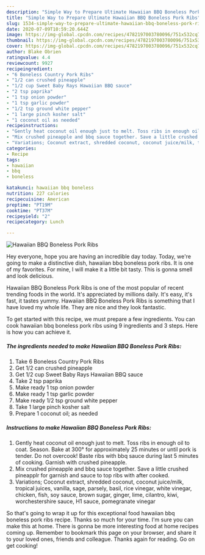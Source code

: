 ```yaml
---
description: "Simple Way to Prepare Ultimate Hawaiian BBQ Boneless Pork Ribs"
title: "Simple Way to Prepare Ultimate Hawaiian BBQ Boneless Pork Ribs"
slug: 1534-simple-way-to-prepare-ultimate-hawaiian-bbq-boneless-pork-ribs
date: 2020-07-09T10:59:20.644Z
image: https://img-global.cpcdn.com/recipes/4782197003780096/751x532cq70/hawaiian-bbq-boneless-pork-ribs-recipe-main-photo.jpg
thumbnail: https://img-global.cpcdn.com/recipes/4782197003780096/751x532cq70/hawaiian-bbq-boneless-pork-ribs-recipe-main-photo.jpg
cover: https://img-global.cpcdn.com/recipes/4782197003780096/751x532cq70/hawaiian-bbq-boneless-pork-ribs-recipe-main-photo.jpg
author: Blake Obrien
ratingvalue: 4.4
reviewcount: 9927
recipeingredient:
- "6 Boneless Country Pork Ribs"
- "1/2 can crushed pineapple"
- "1/2 cup Sweet Baby Rays Hawaiian BBQ sauce"
- "2 tsp paprika"
- "1 tsp onion powder"
- "1 tsp garlic powder"
- "1/2 tsp ground white pepper"
- "1 large pinch kosher salt"
- "1 coconut oil as needed"
recipeinstructions:
- "Gently heat coconut oil enough just to melt. Toss ribs in enough oil to coat. Season. Bake at 300° for approximately 25 minutes or until pork is tender. Do not overcook! Baste ribs with bbq sauce during last 5 minutes of cooking. Garnish with crushed pineapple."
- "Mix crushed pineapple and bbq sauce together. Save a little crushed pineapplr for garnish and sauce to top ribs with after cooked."
- "Variations; Coconut extract, shredded coconut, coconut juice/milk, tropical juices, vanilla, sage, parsely, basil, rice vinegar, white vinegar, chicken, fish, soy sauce, brown sugar, ginger, lime, cilantro, kiwi, worchestershire sauce, H1 sauce, pomegranate vinegar"
categories:
- Recipe
tags:
- hawaiian
- bbq
- boneless

katakunci: hawaiian bbq boneless 
nutrition: 227 calories
recipecuisine: American
preptime: "PT19M"
cooktime: "PT37M"
recipeyield: "2"
recipecategory: Lunch

---
```



![Hawaiian BBQ Boneless Pork Ribs](https://img-global.cpcdn.com/recipes/4782197003780096/751x532cq70/hawaiian-bbq-boneless-pork-ribs-recipe-main-photo.jpg)

Hey everyone, hope you are having an incredible day today. Today, we're going to make a distinctive dish, hawaiian bbq boneless pork ribs. It is one of my favorites. For mine, I will make it a little bit tasty. This is gonna smell and look delicious.

Hawaiian BBQ Boneless Pork Ribs is one of the most popular of recent trending foods in the world. It's appreciated by millions daily. It's easy, it's fast, it tastes yummy. Hawaiian BBQ Boneless Pork Ribs is something that I have loved my whole life. They are nice and they look fantastic.




To get started with this recipe, we must prepare a few ingredients. You can cook hawaiian bbq boneless pork ribs using 9 ingredients and 3 steps. Here is how you can achieve it.

<!--inarticleads1-->

##### The ingredients needed to make Hawaiian BBQ Boneless Pork Ribs:

1. Take 6 Boneless Country Pork Ribs
1. Get 1/2 can crushed pineapple
1. Get 1/2 cup Sweet Baby Rays Hawaiian BBQ sauce
1. Take 2 tsp paprika
1. Make ready 1 tsp onion powder
1. Make ready 1 tsp garlic powder
1. Make ready 1/2 tsp ground white pepper
1. Take 1 large pinch kosher salt
1. Prepare 1 coconut oil; as needed




<!--inarticleads2-->

##### Instructions to make Hawaiian BBQ Boneless Pork Ribs:

1. Gently heat coconut oil enough just to melt. Toss ribs in enough oil to coat. Season. Bake at 300° for approximately 25 minutes or until pork is tender. Do not overcook! Baste ribs with bbq sauce during last 5 minutes of cooking. Garnish with crushed pineapple.
1. Mix crushed pineapple and bbq sauce together. Save a little crushed pineapplr for garnish and sauce to top ribs with after cooked.
1. Variations; Coconut extract, shredded coconut, coconut juice/milk, tropical juices, vanilla, sage, parsely, basil, rice vinegar, white vinegar, chicken, fish, soy sauce, brown sugar, ginger, lime, cilantro, kiwi, worchestershire sauce, H1 sauce, pomegranate vinegar




So that's going to wrap it up for this exceptional food hawaiian bbq boneless pork ribs recipe. Thanks so much for your time. I'm sure you can make this at home. There is gonna be more interesting food at home recipes coming up. Remember to bookmark this page on your browser, and share it to your loved ones, friends and colleague. Thanks again for reading. Go on get cooking!
